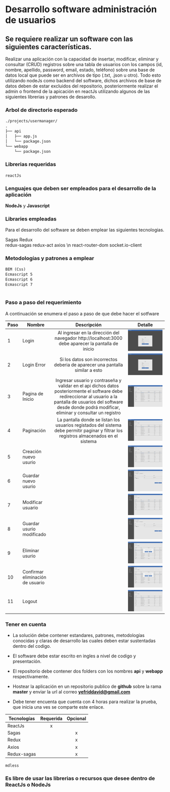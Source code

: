 # Desarrollo software administración de usuarios

## Se requiere realizar un software con las siguientes características.


Realizar una aplicación con la capacidad de insertar, modificar, eliminar
y consultar (CRUD) registros sobre una tabla de usuarios con los campos (id, nombre, apellido,
password, email, estado, teléfono) sobre una base de datos local que puede ser en archivos de tipo (.txt,
.json u otro).  Todo esto utilizando nodeJs como backend del software, dichos archivos de base de datos deben de
estar excluidos del repositorio, posteriormente realizar el admin o frontend de la apicación en reactJs utilizando
algunos de las siguientes librerias y patrones de desarollo.



### Arbol de directorio esperado
```
./projects/usermanager/
.
├── api
│   ├── app.js
│   └── package.json
└── webapp
    └── package.json
```

### Librerias requeridas
```
reactJs
```

### Lenguajes que deben ser empleados para el desarrollo de la aplicación

**NodeJs** y **Javascript**


### Libraries empleadas

Para el desarrollo del software se deben emplear las siguientes tecnologias.


Sagas
Redux <br />
redux-sagas
redux-act
axios  \n
react-router-dom
socket.io-client



### Metodologías y patrones a emplear
```
BEM (Css)
Ecmascript 5
Ecmascript 6
Ecmascript 7


```

### Paso a paso del requerimiento

A continuación se enumera el paso a paso de que debe hacer el sotfware


| Paso| Nombre  | Descripción   |   Detalle  	  |
| --- |-------------|:-------------:|:-------------:|
| 1 | Login | Al ingresar en la dirección del navegador http://localhost:3000 debe aparecer la pantalla de inicio  |	![Example](./images/login.png)	|
| 2 | Login Error |Si los datos son incorrectos deberia de aparecer una pantalla similar a esto  | ![Example](./images/login-error.png)	|
| 3 | Pagina de Inicio |Ingresar usuario y contraseña y validar en el api dichos datos posteriormente el software debe redireccionar al usuario a la pantalla de usuarios del software desde donde podrá modificar, eliminar y consultar un registro  |	![Example](./images/home.png) |
| 4 | Paginación | La pantalla donde se listan los usuarios registados del sistema debe permitir paginar y filtrar los registros almacenados en el sistema | ![Example](./images/pagination.png)	|
| 5 | Creación nuevo usurio |  | ![Example](./images/new.png)	|
| 6 | Guardar nuevo usurio |  | ![Example](./images/save-new.png)	|
| 7 | Modificar usuario |  | ![Example](./images/alter.png)	|
| 8 | Guardar usurio modificado |  | ![Example](./images/save-alter.png)	|
| 9 | Eliminar usurio |  | ![Example](./images/delete.png)	|
| 10 | Confirmar eliminación de usuario |  | ![Example](./images/confirn-delete.png)	|
| 11 | Logout |  | ![Example](./images/home.png)	|




### Tener en cuenta

- La solución debe contener estandares, patrones, metodologías conocidas y claras
de desarrollo las cuales deben estar sustentadas dentro del codigo.

- El software debe estar escrito en ingles a nivel de codigo y presentación.

- El repositorio debe contener dos folders con los nombres **api** y **webapp**
  respectivamente.

- Hostear la aplicación en un repositorio publico de **github**
sobre la rama **master** y enviar la url al correo **yefriddavid@gmail.com**

- Debe tener encuenta que cuenta con 4 horas para realizar la prueba, que inicia
  una ves se comparte este enlace.









| Tecnologías   | Requerida     | Opcional  	|
| ------------- |:-------------:|:-------------:|
| ReactJs       | 	x 	|  		|
| Sagas         |  		| 	x 	|
| Redux         |  		| 	x 	|
| Axios         |  		| 	x 	|
| Redux-sagas   |  		| 	x 	|


`mdless`

### Es libre de usar las librerias o recursos que desee dentro de ReactJs o NodeJs

